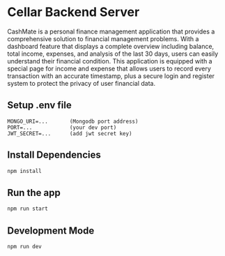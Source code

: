# Cellar Backend Server

CashMate is a personal finance management application that provides a comprehensive solution to financial management problems. With a dashboard feature that displays a complete overview including balance, total income, expenses, and analysis of the last 30 days, users can easily understand their financial condition. This application is equipped with a special page for income and expense that allows users to record every transaction with an accurate timestamp, plus a secure login and register system to protect the privacy of user financial data.

## Setup .env file

```dotenv
MONGO_URI=...       (Mongodb port address)
PORT=...            (your dev port)
JWT_SECRET=...      (add jwt secret key)
```

## Install Dependencies

```bash
npm install
```

## Run the app

```bash
npm run start
```

## Development Mode

```bash
npm run dev
```

